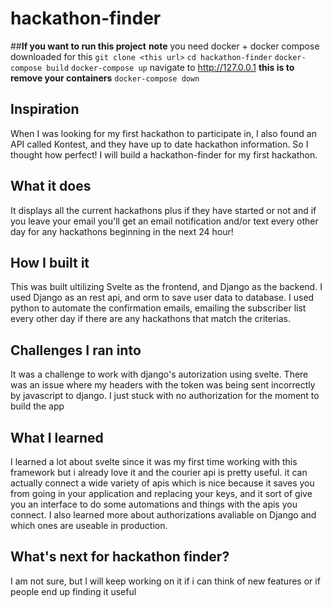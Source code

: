 # hackathon-finder

##**If you want to run this project**
**note** you need docker + docker compose downloaded for this
`git clone <this url>`
`cd hackathon-finder`
`docker-compose build`
`docker-compose up`
navigate to http://127.0.0.1
**this is to remove your containers**
`docker-compose down`


## Inspiration
When I was looking for my first hackathon to participate in, I also found an API called Kontest, and they have up to date hackathon information. 
So I thought how perfect! I will build a hackathon-finder for my first hackathon.
## What it does
 It displays all the current hackathons plus if they have started or not and if you leave your email you'll get an email notification and/or text every other day for any hackathons beginning in the next 24 hour!
## How I built it
This was built ultilizing Svelte as the frontend, and Django as the backend. I used Django as an rest api, and orm to save user data to database.
I used python to automate the confirmation emails, emailing the subscriber list every other day if there are any hackathons that match the criterias.
## Challenges I ran into
It was a challenge to work with django's autorization using svelte. There was an issue where my headers with the token was being sent incorrectly by javascript to django. I just stuck with no authorization for the moment to build the app
## What I learned
I learned a lot about svelte since it was my first time working with this framework but i already love it and the courier api is pretty useful.
it can actually connect a wide variety of apis which is nice because it saves you from going in your application and replacing your keys, and it sort of give you an interface to do some automations and things with the apis you connect. I also learned more about authorizations avaliable on Django and which ones are useable in production.
## What's next for hackathon finder?
I am not sure, but I will keep working on it if i can think of new features or if people end up finding it useful
